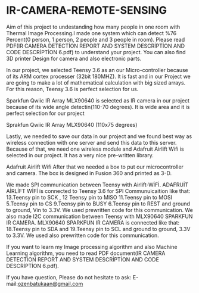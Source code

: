 # IR-CAMERA-REMOTE-SENSING
 Aim of this project to undestanding how many people in one room with Thermal Image Processing.I made one system which can detect %76 Percent(0 person, 1 person, 2 people and 3 people in room). Please read PDF(IR CAMERA DETECTİON REPORT AND SYSTEM DESCRİPTİON AND CODE DESCRİPTİON 6.pdf) to understand your project. You can also find 3D printer Design for camera and also electronic parts. 

 In our project, we selected Teensy 3.6 as an our Micro-controller because of its ARM cortex processer (32bit 180MHZ). It is fast and in our Project we are going to make a lot of mathematical calculation with big sized arrays. For this reason, Teensy 3.6 is perfect selection for us. 
 

Sparkfun Qwiic IR Array MLX90640 is selected as IR camera in our project because of its wide angle detectin(110-70 degrees). It is wide area and it is perfect selection for our project

 
Sprakfun Qwiic IR Array MLX90640 (110x75 degrees)

Lastly, we needed to save our data in our project and we found best way as wireless connection with one server and send this data to this server. Because of that, we need  one wireless module and  Adafruit Airlift Wifi is selected in our project. It has  a very nice pre-written library.
 
Adafruit Airlift Wifi
After that we needed a box to put our microcontroller and camera. The box is designed in Fusion 360 and printed as 3-D. 


 We made SPI communication between Teensy with Airlift-WİFİ.  ADAFRUİT AİRLİFT WİFİ is connected to Teensy 3.6 for SPI Communuicaition like that: 13.Teensy pin to  SCK , 12 Teensy pin to MISO 11.Teensy pin to MOSI 5.Teensy pin to CS 9.Teensy pin to BUSY 6.Teensy pin to REST and  ground to ground,  Vin to 3.3V. We used prewritten code for this communication.
We also made I2C communication between Teensy with MLX90640 SPARKFUN IR CAMERA. MLX90640 SPARKFUN IR CAMERA is connected like that: 18.Teensy pin to SDA and 19.Teensy pin to SCL and ground to ground, 3.3V to 3.3V. We used also prewritten code for this communication.


If you want to learn my Image processing algorithm and also Machine Learning algorithm, you need to read PDF document(IR CAMERA DETECTİON REPORT AND SYSTEM DESCRİPTİON AND CODE DESCRİPTİON 6.pdf).

If you have question, Please do not hesitate to ask:
E-mail:ozenbatukaan@gmail.com
